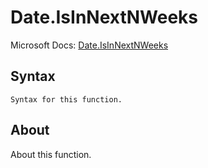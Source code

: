 # Date.IsInNextNWeeks

Microsoft Docs: [Date.IsInNextNWeeks](https://docs.microsoft.com/en-us/powerquery-m/date-isinnextnweeks)

## Syntax

```
Syntax for this function.
```

## About

About this function.

